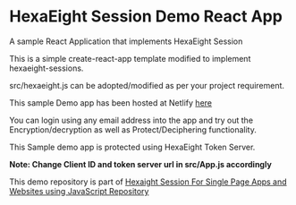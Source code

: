 
# HexaEight Session Demo React App

A sample React Application that implements HexaEight Session

This is a simple create-react-app template modified to implement hexaeight-sessions.

src/hexaeight.js can be adopted/modified as per your project requirement.

This sample Demo app has been hosted at Netlify [here](https://hexaeight-session.netlify.app)

You can login using any email address into the app and try out the Encryption/decryption as well as Protect/Deciphering functionality.

This Sample demo app is protected using HexaEight Token Server.

**Note: Change Client ID and token server url in src/App.js accordingly**

This demo repository is part of [Hexaight Session For Single Page Apps and Websites using JavaScript Repository](https://github.com/HexaEightTeam/session-js-spa-https)
